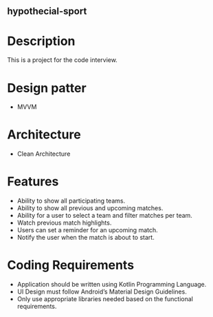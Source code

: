 ## hypothecial-sport

# Description
This is a project for the code interview.

# Design patter
- MVVM

# Architecture
- Clean Architecture

# Features
- Ability to show all participating teams.
- Ability to show all previous and upcoming matches.
- Ability for a user to select a team and filter matches per team.
- Watch previous match highlights.
- Users can set a reminder for an upcoming match.
- Notify the user when the match is about to start.

# Coding Requirements
- Application should be written using Kotlin Programming Language.
- UI Design must follow Android’s Material Design Guidelines.
- Only use appropriate libraries needed based on the functional requirements.
